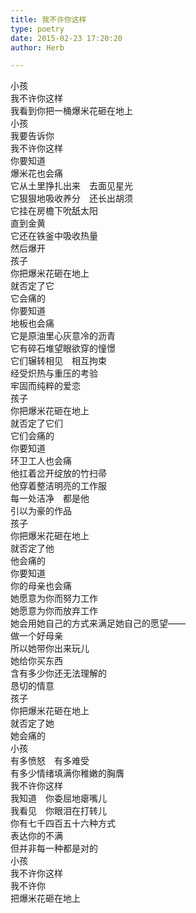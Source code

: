 ```yaml
---  
title: 我不许你这样  
type: poetry  
date: 2015-02-23 17:20:20  
author: Herb  

---  
```

小孩  
我不许你这样  
我看到你把一桶爆米花砸在地上  
小孩  
我要告诉你  
我不许你这样    
你要知道  
爆米花也会痛  
它从土里挣扎出来　去面见星光  
它狠狠地吸收养分　还长出胡须  
它挂在房檐下吮舐太阳  
直到金黄  
它还在铁釜中吸收热量  
然后爆开  
孩子  
你把爆米花砸在地上  
就否定了它  
它会痛的    
你要知道  
地板也会痛  
它是原油里心灰意冷的沥青  
它有碎石堆望眼欲穿的憧憬  
它们辗转相见　相互拘束  
经受炽热与重压的考验  
牢固而纯粹的爱恋  
孩子  
你把爆米花砸在地上  
就否定了它们  
它们会痛的    
你要知道  
环卫工人也会痛  
他扛着岔开绽放的竹扫帚  
他穿着整洁明亮的工作服  
每一处洁净　都是他  
引以为豪的作品  
孩子  
你把爆米花砸在地上  
就否定了他  
他会痛的    
你要知道  
你的母亲也会痛  
她愿意为你而努力工作  
她愿意为你而放弃工作  
她会用她自己的方式来满足她自己的愿望——  
做一个好母亲  
所以她带你出来玩儿  
她给你买东西  
含有多少你还无法理解的  
恳切的情意  
孩子  
你把爆米花砸在地上  
就否定了她  
她会痛的    
小孩  
有多愤怒　有多难受  
有多少情绪填满你稚嫩的胸膺  
我不许你这样  
我知道　你委屈地瘪嘴儿  
我看见　你眼泪在打转儿  
你有七千四百五十六种方式  
表达你的不满  
但并非每一种都是对的  
小孩  
我不许你这样  
我不许你  
把爆米花砸在地上